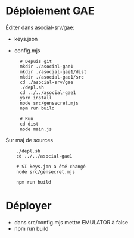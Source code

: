 # Déploiement GAE

Éditer dans asocial-srv/gae:
- keys.json
- config.mjs

        # Depuis git
        mkdir ./asocial-gae1
        mkdir ./asocial-gae1/dist
        mkdir ./asocial-gae1/src
        cd ./asocial-srv/gae
        ./depl.sh
        cd ../../asocial-gae1
        yarn install
        node src/gensecret.mjs
        npm run build

        # Run
        cd dist
        node main.js

Sur maj de sources

        ./depl.sh
        cd ../../asocial-gae1
        
        # SI keys.jon a été changé
        node src/gensecret.mjs

        npm run build

# Déployer
- dans src/config.mjs mettre EMULATOR à false
- npm run build


